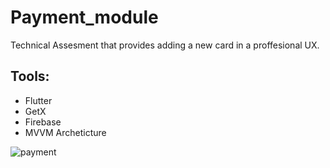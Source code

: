 # Payment_module
Technical Assesment that provides adding a new card in a proffesional UX.

## Tools:
- Flutter
- GetX
- Firebase
- MVVM Archeticture

![payment](https://github.com/user-attachments/assets/f226a8f6-4b89-4b8e-a1cb-603dd14a0054)

